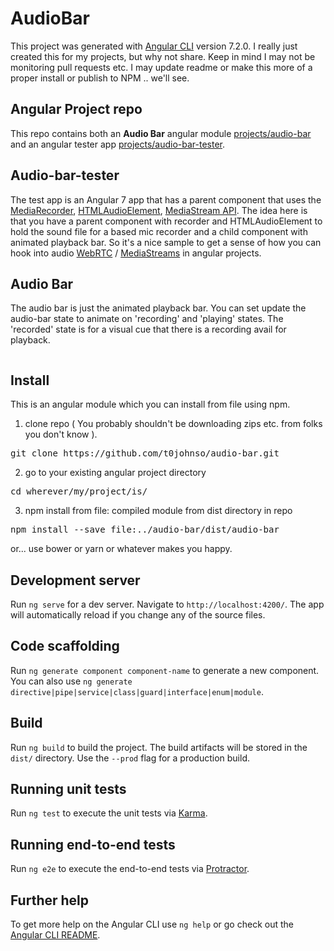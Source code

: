 # AudioBar

This project was generated with [Angular CLI](https://github.com/angular/angular-cli) version 7.2.0.
I really just created this for my projects, but why not share. Keep in mind I may not be monitoring pull requests etc.
I may update readme or make this more of a proper install or publish to NPM .. we'll see.

## Angular Project repo
This repo contains both an <b>Audio Bar</b> angular module [projects/audio-bar](https://github.com/t0johnso/audio-bar/tree/master/projects/audio-bar) and an angular tester app [projects/audio-bar-tester](https://github.com/t0johnso/audio-bar/tree/master/projects/audio-bar-tester).   

## Audio-bar-tester
The test app is an Angular 7 app that has a parent component that uses the [MediaRecorder](https://developer.mozilla.org/en-US/docs/Web/API/MediaRecorder), [HTMLAudioElement](https://developer.mozilla.org/en-US/docs/Web/API/HTMLAudioElement), [MediaStream API](https://developer.mozilla.org/en-US/docs/Web/API/Media_Streams_API). The idea here is that you have a parent component with recorder and HTMLAudioElement to hold the sound file for a based mic recorder and a child component with animated playback bar.
So it's a nice sample to get a sense of how you can hook into audio [WebRTC](https://developer.mozilla.org/en-US/docs/Web/API/WebRTC_API) / [MediaStreams](https://developer.mozilla.org/en-US/docs/Web/API/MediaStream) in angular projects.

## Audio Bar
The audio bar is just the animated playback bar. You can set update the audio-bar state to animate on 'recording' and 'playing' states. The 'recorded' state is for a visual cue that there is a recording avail for playback.

<pre><aud-audio-bar [playing]="playing" [recording]="recording" [recorded]="recorded"></aud-audio-bar></pre>

## Install
This is an angular module which you can install from file using npm.
1. clone repo ( You probably shouldn't be downloading zips etc. from folks you don't know ).
<pre>git clone https://github.com/t0johnso/audio-bar.git</pre>

2. go to your existing angular project directory
<pre>cd wherever/my/project/is/</pre>


3. npm install from file: compiled module from dist directory in repo
<pre>npm install --save file:../audio-bar/dist/audio-bar</pre>

or... use bower or yarn or whatever makes you happy.

## Development server

Run `ng serve` for a dev server. Navigate to `http://localhost:4200/`. The app will automatically reload if you change any of the source files.

## Code scaffolding

Run `ng generate component component-name` to generate a new component. You can also use `ng generate directive|pipe|service|class|guard|interface|enum|module`.

## Build

Run `ng build` to build the project. The build artifacts will be stored in the `dist/` directory. Use the `--prod` flag for a production build.

## Running unit tests

Run `ng test` to execute the unit tests via [Karma](https://karma-runner.github.io).

## Running end-to-end tests

Run `ng e2e` to execute the end-to-end tests via [Protractor](http://www.protractortest.org/).

## Further help

To get more help on the Angular CLI use `ng help` or go check out the [Angular CLI README](https://github.com/angular/angular-cli/blob/master/README.md).
